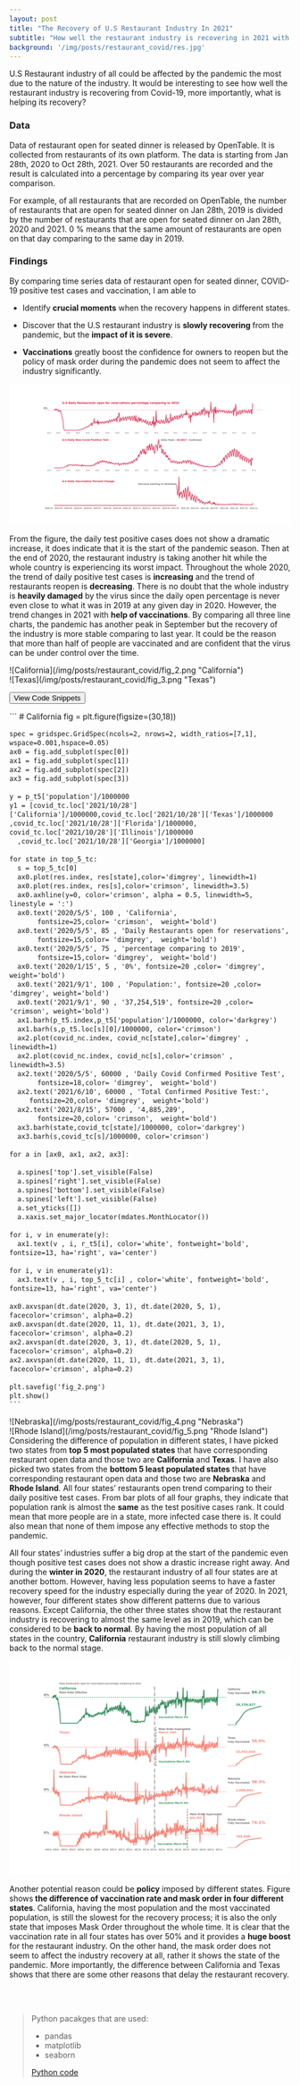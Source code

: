 ```yaml
---
layout: post
title: "The Recovery of U.S Restaurant Industry In 2021"
subtitle: "How well the restaurant industry is recovering in 2021 with the impact of COVID-19?"
background: '/img/posts/restaurant_covid/res.jpg'
---
```

<div class="col-lg-8 col-md-10 mx-auto" markdown="1">
U.S Restaurant industry of all could be affected by the pandemic the most due to the nature of the industry. It would be interesting to see how well the restaurant industry is recovering from Covid-19, more importantly, what is helping its recovery?


### **Data**

Data of restaurant open for seated dinner is released by OpenTable. It is collected from restaurants of its own platform. The data is starting from Jan 28th, 2020 to  Oct 28th, 2021. Over 50 restaurants are recorded and the result is calculated into a percentage by comparing its year over year comparison. 

For example, of all restaurants that are recorded on OpenTable, the number of restaurants that are open for seated dinner on Jan 28th, 2019 is divided by the number of restaurants that are open for seated dinner on Jan 28th, 2020 and 2021. 0 % means that the same amount of restaurants are open on that day comparing to the same day in 2019. 

### **Findings**

By comparing time series data of restaurant open for seated dinner, COVID-19 positive test cases and vaccination, I am
able to 
- Identify <strong class="covid">crucial moments</strong> when the recovery happens in different states.

- Discover that the U.S restaurant industry is <strong class="covid">slowly recovering </strong> from the pandemic, but the <strong class="covid"> impact of it is severe</strong>. 

- <strong class="covid">Vaccinations</strong> greatly boost the confidence for owners to reopen but the policy of mask order during the pandemic does not seem to affect the industry significantly.

![U.S restaurant industy in recovery overivew](/img/posts/restaurant_covid/fig_1.png "U.S restaurant overview")

From the figure, the daily test positive cases does not show a dramatic increase, it does indicate that it is the start of the pandemic season. Then at the end of 2020, the restaurant industry is taking another hit while the whole country is experiencing its worst impact. Throughout the whole 2020, the trend of daily positive test cases is <strong class="covid">increasing</strong> and the trend of restaurants reopen is <strong class="uber">decreasing</strong>. There is no doubt that the whole industry is <strong class="covid">heavily damaged</strong> by the virus since the daily open percentage is never even close to what it was in 2019 at any given day in 2020. However, the trend changes in 2021 with <strong class="covid">help of vaccinations</strong>. By comparing all three line charts, the pandemic has another peak in September but the recovery of the industry is more stable comparing to last year. It could be the reason that more than half of people are vaccinated and are confident that the virus can be under control over the time. 
</div>
<div class="col-md-6 smallimg" markdown="1">
![California](/img/posts/restaurant_covid/fig_2.png "California")
</div>
<div class="col-md-6 smallimg" markdown="1">
![Texas](/img/posts/restaurant_covid/fig_3.png "Texas")
</div>
<div class="col-lg-8 col-md-10 mx-auto">
<p>
  <button class="btn btn-primary" type="button" data-toggle="collapse" data-target="#collapseExample" aria-expanded="false" aria-controls="collapseExample">
    View Code Snippets
  </button>
</p>
<div class="collapse" id="collapseExample">
  <div class="card card-body" markdown="1">
    ```
    # California
    fig = plt.figure(figsize=(30,18))

    spec = gridspec.GridSpec(ncols=2, nrows=2, width_ratios=[7,1], wspace=0.001,hspace=0.05)
    ax0 = fig.add_subplot(spec[0])
    ax1 = fig.add_subplot(spec[1])
    ax2 = fig.add_subplot(spec[2])
    ax3 = fig.add_subplot(spec[3])

    y = p_t5['population']/1000000
    y1 = [covid_tc.loc['2021/10/28']['California']/1000000,covid_tc.loc['2021/10/28']['Texas']/1000000
    ,covid_tc.loc['2021/10/28']['Florida']/1000000, covid_tc.loc['2021/10/28']['Illinois']/1000000
      ,covid_tc.loc['2021/10/28']['Georgia']/1000000]

    for state in top_5_tc:
      s = top_5_tc[0]
      ax0.plot(res.index, res[state],color='dimgrey', linewidth=1)
      ax0.plot(res.index, res[s],color='crimson', linewidth=3.5)
      ax0.axhline(y=0, color='crimson', alpha = 0.5, linewidth=5, linestyle = ':') 
      ax0.text('2020/5/5', 100 , 'California',
           fontsize=25,color= 'crimson',  weight='bold')
      ax0.text('2020/5/5', 85 , 'Daily Restaurants open for reservations',
           fontsize=15,color= 'dimgrey',  weight='bold')
      ax0.text('2020/5/5', 75 , 'percentage comparing to 2019',
           fontsize=15,color= 'dimgrey',  weight='bold')
      ax0.text('2020/1/15', 5 , '0%', fontsize=20 ,color= 'dimgrey', weight='bold')
      ax0.text('2021/9/1', 100 , 'Population:', fontsize=20 ,color= 'dimgrey', weight='bold')
      ax0.text('2021/9/1', 90 , '37,254,519', fontsize=20 ,color= 'crimson', weight='bold')
      ax1.barh(p_t5.index,p_t5['population']/1000000, color='darkgrey')
      ax1.barh(s,p_t5.loc[s][0]/1000000, color='crimson')
      ax2.plot(covid_nc.index, covid_nc[state],color='dimgrey' , linewidth=1)
      ax2.plot(covid_nc.index, covid_nc[s],color='crimson' , linewidth=3.5) 
      ax2.text('2020/5/5', 60000 , 'Daily Covid Confirmed Positive Test',
           fontsize=18,color= 'dimgrey',  weight='bold')
      ax2.text('2021/6/10', 60000 , 'Total Confirmed Positive Test:',
         fontsize=20,color= 'dimgrey',  weight='bold')
      ax2.text('2021/8/15', 57000 , '4,885,289',
           fontsize=20,color= 'crimson',  weight='bold')
      ax3.barh(state,covid_tc[state]/1000000, color='darkgrey')
      ax3.barh(s,covid_tc[s]/1000000, color='crimson')
    
    for a in [ax0, ax1, ax2, ax3]:
    
      a.spines['top'].set_visible(False)
      a.spines['right'].set_visible(False)
      a.spines['bottom'].set_visible(False)
      a.spines['left'].set_visible(False)
      a.set_yticks([])
      a.xaxis.set_major_locator(mdates.MonthLocator())
    
    for i, v in enumerate(y):
      ax1.text(v , i, r_t5[i], color='white', fontweight='bold', fontsize=13, ha='right', va='center')

    for i, v in enumerate(y1):
      ax3.text(v , i, top_5_tc[i] , color='white', fontweight='bold', fontsize=13, ha='right', va='center')
    
    ax0.axvspan(dt.date(2020, 3, 1), dt.date(2020, 5, 1), facecolor='crimson', alpha=0.2)
    ax0.axvspan(dt.date(2020, 11, 1), dt.date(2021, 3, 1), facecolor='crimson', alpha=0.2)
    ax2.axvspan(dt.date(2020, 3, 1), dt.date(2020, 5, 1), facecolor='crimson', alpha=0.2)   
    ax2.axvspan(dt.date(2020, 11, 1), dt.date(2021, 3, 1), facecolor='crimson', alpha=0.2)

    plt.savefig('fig_2.png')
    plt.show()
    ```
  </div>
</div>
</div>
<div class="col-md-6 smallimg" markdown="1">
![Nebraska](/img/posts/restaurant_covid/fig_4.png "Nebraska")
</div>
<div class="col-md-6 smallimg" markdown="1">
![Rhode Island](/img/posts/restaurant_covid/fig_5.png "Rhode Island")
</div>

<div class="col-lg-8 col-md-10 mx-auto" markdown="1">
Considering the difference of population in different states, I have picked two states from <strong class="covid">top 5 most populated states</strong> that have corresponding restaurant open data and those two are <strong class="covid">California</strong> and <strong class="covid">Texas</strong>. I have also picked two states from the <strong class="uber">bottom 5 least populated states</strong> that have corresponding restaurant open data and those two are <strong class="uber">Nebraska</strong> and <strong class="uber">Rhode Island</strong>. All four states’ restaurants open trend comparing to their daily positive test cases. From bar plots of all four graphs, they indicate that population rank is almost the <strong class="covid">same</strong> as the test positive cases rank. It could mean that more people are in a state, more infected case there is. It could also mean that none of them impose any effective methods to stop the pandemic. 

All four states’ industries suffer a big drop at the start of the pandemic even though positive test cases does not show a drastic increase right away. And during the <strong class="covid">winter in 2020</strong>, the restaurant industry of all four states are at another bottom. However, having less population seems to have a faster recovery speed for the industry especially during the year of 2020. In 2021, however, four different states show different patterns due to various reasons.  Except California, the other three states show that the restaurant industry is recovering to almost the same level as in 2019, which can be considered to be <strong class="covid">back to normal</strong>. By having the most population of all  states in the country, <strong class="covid">California</strong> restaurant industry is still slowly climbing back to the normal stage.

![The mask order](/img/posts/restaurant_covid/fig_6.png "The mask order")

Another potential reason could be <strong class="policy">policy</strong> imposed by different states. Figure shows<strong class="covid"> the difference of vaccination rate and mask order in four different states</strong>. California, having the most population and the most vaccinated population, is still the slowest for the recovery process; it is also the only state that imposes Mask Order throughout the whole time. It is clear that the vaccination rate in all four states has over 50% and it provides a <strong class="covid"> huge boost</strong> for the restaurant industry. On the other hand, the mask order does not seem to affect the industry recovery at all, rather it shows the state of the pandemic. More importantly, the difference between California and Texas shows that there are some other reasons that delay the restaurant recovery. 

 <br/><br/>
 

> Python pacakges that are used:
> - pandas
> - matplotlib
> - seaborn
> 
> <a href="/pdf/project_python_code.pdf" target="_blank">Python code</a>
</div>



